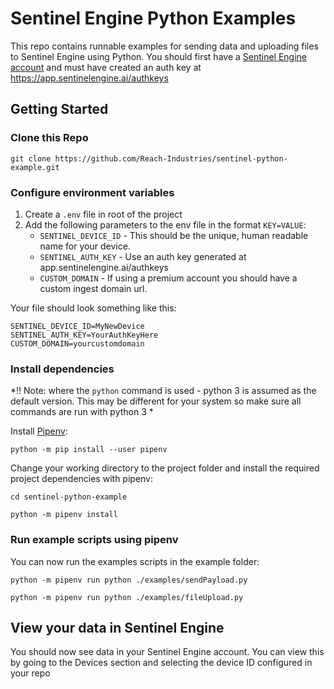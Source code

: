 # Sentinel Engine Python Examples

This repo contains runnable examples for sending data and uploading files to Sentinel Engine using Python. You should first have a [Sentinel Engine account](https://app.sentinelengine.ai/signup) and must have created an auth key at https://app.sentinelengine.ai/authkeys

## Getting Started

### Clone this Repo

```
git clone https://github.com/Reach-Industries/sentinel-python-example.git
```

### Configure environment variables

1. Create a `.env` file in root of the project
2. Add the following parameters to the env file in the format `KEY=VALUE`:
   - `SENTINEL_DEVICE_ID` - This should be the unique, human readable name for your device.
   - `SENTINEL_AUTH_KEY` - Use an auth key generated at app.sentinelengine.ai/authkeys
   - `CUSTOM_DOMAIN` - If using a premium account you should have a custom ingest domain url.
   
Your file should look something like this:

```
SENTINEL_DEVICE_ID=MyNewDevice
SENTINEL_AUTH_KEY=YourAuthKeyHere
CUSTOM_DOMAIN=yourcustomdomain
```

### Install dependencies

*!! Note: where the `python` command is used - python 3 is assumed as the default version. This may be different for your system so make sure all commands are run with python 3   * 

Install [Pipenv](https://github.com/pypa/pipenv):

```
python -m pip install --user pipenv
```

Change your working directory to the project folder and install the required project dependencies with pipenv:

```
cd sentinel-python-example
```

```
python -m pipenv install
```

### Run example scripts using pipenv

You can now run the examples scripts in the example folder:

```
python -m pipenv run python ./examples/sendPayload.py
```

```
python -m pipenv run python ./examples/fileUpload.py
```

## View your data in Sentinel Engine

You should now see data in your Sentinel Engine account. You can view this by going to the Devices section and selecting the device ID configured in your repo
